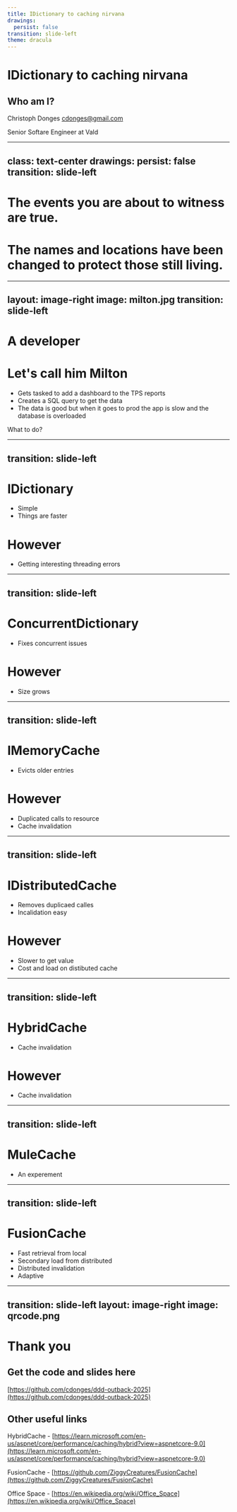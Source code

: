 ```yaml
---
title: IDictionary to caching nirvana
drawings:
  persist: false
transition: slide-left
theme: dracula
---
```


# IDictionary to caching nirvana
## Who am I?
Christoph Donges
cdonges@gmail.com

Senior Softare Engineer at Vald

---
class: text-center
drawings:
  persist: false
transition: slide-left
---

# The events you are about to witness are __true__.

# The names and locations have been changed to protect those still living.

---
layout: image-right
image: milton.jpg
transition: slide-left
---

# A developer
# Let's call him Milton
- Gets tasked to add a dashboard to the TPS reports
- Creates a SQL query to get the data
- The data is good but when it goes to prod the app is slow and the database is overloaded

What to do?

---
transition: slide-left
---

# IDictionary
- Simple
- Things are faster

# However
- Getting interesting threading errors

---
transition: slide-left
---
# ConcurrentDictionary
- Fixes concurrent issues

# However
- Size grows
---
transition: slide-left
---
# IMemoryCache
- Evicts older entries

# However
- Duplicated calls to resource
- Cache invalidation
---
transition: slide-left
---
# IDistributedCache
- Removes duplicaed calles
- Incalidation easy

# However
- Slower to get value
- Cost and load on distibuted cache
---
transition: slide-left
---
# HybridCache
- Cache invalidation

# However
- Cache invalidation
---
transition: slide-left
---
# MuleCache
- An experement
---
transition: slide-left
---
# FusionCache
- Fast retrieval from local
- Secondary load from distributed
- Distributed invalidation
- Adaptive
---
transition: slide-left
layout: image-right
image: qrcode.png
---

# Thank you
## Get the code and slides here
[https://github.com/cdonges/ddd-outback-2025](https://github.com/cdonges/ddd-outback-2025)

## Other useful links
HybridCache - [https://learn.microsoft.com/en-us/aspnet/core/performance/caching/hybrid?view=aspnetcore-9.0](https://learn.microsoft.com/en-us/aspnet/core/performance/caching/hybrid?view=aspnetcore-9.0)

FusionCache - [https://github.com/ZiggyCreatures/FusionCache](https://github.com/ZiggyCreatures/FusionCache)

Office Space - [https://en.wikipedia.org/wiki/Office_Space](https://en.wikipedia.org/wiki/Office_Space)

